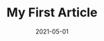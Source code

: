 ---
title: My First Article
layout: layouts/tem1.njk
date: 2021-05-01
tags: template1
backgroundImage: https://media.crowdcomms.com/media/app_images/e96a6ec9a7194e138bb5fe8384f51b35.jpg?d=1920x1080
titleLogo: https://media.crowdcomms.com/media/app_images/78011e11e64a4c88b60b370171f38740.png
titleVideo: https://player.vimeo.com/external/477725158.hd.mp4?s=bb269ea949d5560afa83f8d32a420cecf75e532f&profile_id=175
titleVideoPoster: https://media.crowdcomms.com/media/app_images/2ff90d785368482ea98add5c80c3f51d.jpg
titleDescription: Lorem ipsum dolor sit amet consectetur adipisicing elit. Perferendis accusantium sit illo neque rem omnis quaerat, nam similique vitae delectus ad magni vel quo maxime, magnam placeat. Reprehenderit, distinctio aliquam?
primaryCTA: HELPDESK
primaryCTADescription: Need help finding your way around? Get in touch with one of our team
widgetArrow: https://media.crowdcomms.com/media/app_images/f63a7b49cd4d4f34b367a0ad9990deac.png
widgets:
- widgetName: Agenda
  widgetImage: https://media.crowdcomms.com/media/app_images/7350f6ff357c4050baf911151a4e7c1b.jpg
- widgetName: Main Stage
  widgetImage: https://media.crowdcomms.com/media/app_images/06e449b24f264868897cde5eca470e78.jpg
- widgetName: Attendees
  widgetImage: https://media.crowdcomms.com/media/app_images/1a1733cf07ce4044ab534eea1df3e491.jpg
- widgetName: Event Game
  widgetImage: https://media.crowdcomms.com/media/app_images/79ba227805844b2997b2804ec22d3d46.jpg
- widgetName: Speakers
  widgetImage: https://media.crowdcomms.com/media/app_images/1b572de800f2414984d448b2a2ce3039.jpg
- widgetName: Survey
  widgetImage: https://media.crowdcomms.com/media/app_images/5149b2968a6c4833912fcbef62ee9b8f.png
---